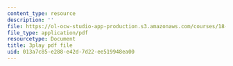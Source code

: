 ```yaml
---
content_type: resource
description: ''
file: https://ol-ocw-studio-app-production.s3.amazonaws.com/courses/18-01sc-single-variable-calculus-fall-2010/013a7c85e288e42d7d22ee519948ea00_4sTKcvYMNxk.pdf
file_type: application/pdf
resourcetype: Document
title: 3play pdf file
uid: 013a7c85-e288-e42d-7d22-ee519948ea00
---
```

